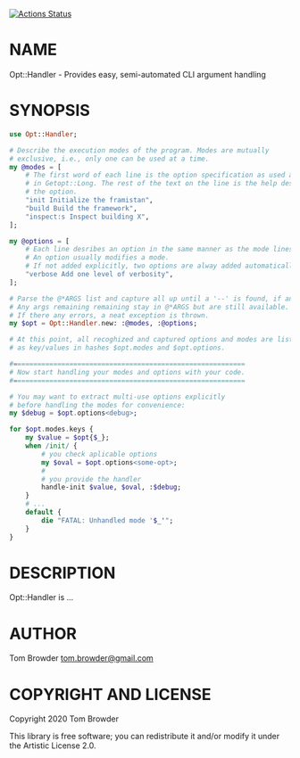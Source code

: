 [![Actions Status](https://github.com/tbrowder/Opt-Handler/workflows/test/badge.svg)](https://github.com/tbrowder/Opt-Handler/actions)

NAME
====

Opt::Handler - Provides easy, semi-automated CLI argument handling

SYNOPSIS
========

```raku
use Opt::Handler;

# Describe the execution modes of the program. Modes are mutually
# exclusive, i.e., only one can be used at a time.
my @modes = [
    # The first word of each line is the option specification as used and described
    # in Getopt::Long. The rest of the text on the line is the help description of
    # the option.
    "init Initialize the framistan",
    "build Build the framework",
    "inspect:s Inspect building X",
];

my @options = [
    # Each line desribes an option in the same manner as the mode lines.
    # An option usually modifies a mode.
    # If not added explicitly, two options are alway added automatically: help and debug.
    "verbose Add one level of verbosity",
];

# Parse the @*ARGS list and capture all up until a '--' is found, if any.
# Any args remaining remaining stay in @*ARGS but are still available.
# If there any errors, a neat exception is thrown.
my $opt = Opt::Handler.new: :@modes, :@options;

# At this point, all recoghized and captured options and modes are listed
# as key/values in hashes $opt.modes and $opt.options.

#==========================================================
# Now start handling your modes and options with your code.
#==========================================================

# You may want to extract multi-use options explicitly
# before handling the modes for convenience:
my $debug = $opt.options<debug>;

for $opt.modes.keys {
    my $value = $opt{$_};
    when /init/ {
        # you check aplicable options
        my $oval = $opt.options<some-opt>;
        #
        # you provide the handler
        handle-init $value, $oval, :$debug;
    }
    # ...
    default {
        die "FATAL: Unhandled mode '$_'";
    }
}
```

DESCRIPTION
===========

Opt::Handler is ...

AUTHOR
======

Tom Browder <tom.browder@gmail.com>

COPYRIGHT AND LICENSE
=====================

Copyright 2020 Tom Browder

This library is free software; you can redistribute it and/or modify it under the Artistic License 2.0.

